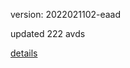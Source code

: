 version: 2022021102-eaad

updated 222 avds

[details](https://github.com/0x74f917491bfa7ebfa379/ali_avd_db/blob/master/change_log/2022/02/11/02/eaad.txt)